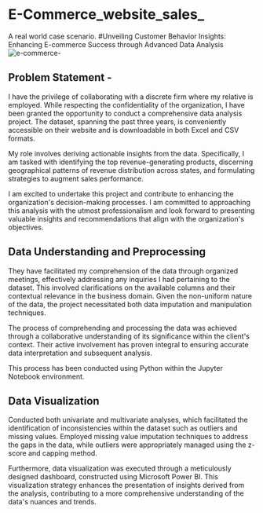 # E-Commerce_website_sales_
A real world case scenario.
#Unveiling Customer Behavior Insights: Enhancing E-commerce Success through Advanced Data Analysis
![e-commerce-](https://github.com/Darakshii/E-Commerce_website_sales_/assets/130299461/df4d81a6-4d80-4ad7-9330-bb639a35c9eb)

## Problem Statement - 
I have the privilege of collaborating with a discrete firm where my relative is employed. While respecting the confidentiality of the organization, I have been granted the opportunity to conduct a comprehensive data analysis project. The dataset, spanning the past three years, is conveniently accessible on their website and is downloadable in both Excel and CSV formats.

My role involves deriving actionable insights from the data. Specifically, I am tasked with identifying the top revenue-generating products, discerning geographical patterns of revenue distribution across states, and formulating strategies to augment sales performance.

I am excited to undertake this project and contribute to enhancing the organization's decision-making processes. I am committed to approaching this analysis with the utmost professionalism and look forward to presenting valuable insights and recommendations that align with the organization's objectives.

## Data Understanding and Preprocessing
They have facilitated my comprehension of the data through organized meetings, effectively addressing any inquiries I had pertaining to the dataset. This involved clarifications on the available columns and their contextual relevance in the business domain. Given the non-uniform nature of the data, the project necessitated both data imputation and manipulation techniques.

The process of comprehending and processing the data was achieved through a collaborative understanding of its significance within the client's context. Their active involvement has proven integral to ensuring accurate data interpretation and subsequent analysis.

This process has been conducted using Python within the Jupyter Notebook environment.

## Data Visualization
Conducted both univariate and multivariate analyses, which facilitated the identification of inconsistencies within the dataset such as outliers and missing values. Employed missing value imputation techniques to address the gaps in the data, while outliers were appropriately managed using the z-score and capping method.

Furthermore, data visualization was executed through a meticulously designed dashboard, constructed using Microsoft Power BI. This visualization strategy enhances the presentation of insights derived from the analysis, contributing to a more comprehensive understanding of the data's nuances and trends.
